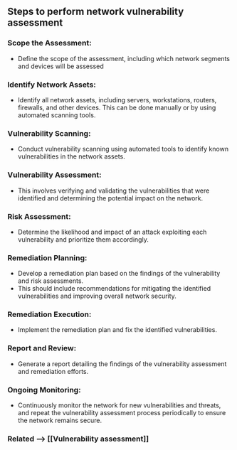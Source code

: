 ## Steps to perform network vulnerability assessment

### Scope the Assessment:
- Define the scope of the assessment, including which network segments and devices will be assessed

### Identify Network Assets:
- Identify all network assets, including servers, workstations, routers, firewalls, and other devices. This can be done manually or by using automated scanning tools.

### Vulnerability Scanning:
- Conduct vulnerability scanning using automated tools to identify known vulnerabilities in the network assets.

### Vulnerability Assessment:
- This involves verifying and validating the vulnerabilities that were identified and determining the potential impact on the network.

### Risk Assessment:
- Determine the likelihood and impact of an attack exploiting each vulnerability and prioritize them accordingly.

### Remediation Planning:
- Develop a remediation plan based on the findings of the vulnerability and risk assessments.
- This should include recommendations for mitigating the identified vulnerabilities and improving overall network security.

### Remediation Execution:
- Implement the remediation plan and fix the identified vulnerabilities.

### Report and Review:
- Generate a report detailing the findings of the vulnerability assessment and remediation efforts.

### Ongoing Monitoring:
- Continuously monitor the network for new vulnerabilities and threats, and repeat the vulnerability assessment process periodically to ensure the network remains secure.
### Related --> [[Vulnerability assessment]]